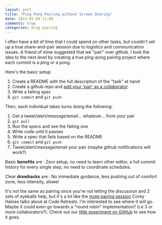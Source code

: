 ```yaml
---
layout: post
title: "Ping Pong Pairing without Screen Sharing"
date: 2013-05-09 11:09
comments: true
categories: blog pairing
---
```


I often have a bit of time that I could spend on other tasks, but couldn't set up a true share-and-pair session due to logistics and communication issues.  A friend of mine suggested that we "pair" over github.  I took the idea to the next level by creating a true ping-pong pairing project where each commit is a ping or a pong.

Here's the basic setup:

1. Create a README with the full description of the "task" at hand
2. Create a github repo and [add your 'pair' as a collaborator](https://help.github.com/articles/how-do-i-add-a-collaborator).
3. Write a failing spec
4. <code>git commit</code> and <code>git push</code>

Then, each individual takes turns doing the following:

1. Get a tweet/alert/message/email... whatever... from your pair
1. <code>git pull</code>
2. Run the specs and see the failing one
3. Write code until it passes
4. Write a spec that fails based on the README
5. <code>git commit</code> and <code>git push</code>
6. Tweet/alert/message/email your pair (maybe github notifications will work?)

Basic **benefits** are : Zero setup, no need to learn other editor, a full commit history for every single step, no need to coordinate schedules.

Clear **drawbacks** are : No immediate guidance, less pushing out of comfort zone, less intensity, slower

It's not the same as pairing since you're not letting the discussion and 2 sets of eyeballs help, but it's a lot like the [mute pairing session](http://coderetreat.org/facilitating/activity-catalog) Corey Haines talks about at Code Retreats.  I'm interested to see where it will go.  Maybe it could even go towards a "round robin" implementation?  (i.e 3 or more collaborators?).  Check out our [little experiment on GitHub](http://github.com/marksim/dominion) to see how it goes. 
